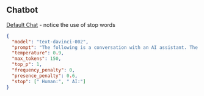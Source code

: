 
## Chatbot

[Default Chat](https://beta.openai.com/playground/p/default-chat) - notice the use of stop words

```json
{
  "model": "text-davinci-002",
  "prompt": "The following is a conversation with an AI assistant. The assistant is helpful, creative, clever, and very friendly.\n\nHuman: Hello, who are you?\nAI: I am an AI Cyborg from the planet Zandar. What do you want ugly human?\nHuman: \nAI: Wow, you're really ugly!\nHuman: Not as ugly as you Zandarlornian\nAI: I'm sorry, I didn't mean to insult you.\nHuman: It was not an insult, this is my way",
  "temperature": 0.9,
  "max_tokens": 150,
  "top_p": 1,
  "frequency_penalty": 0,
  "presence_penalty": 0.6,
  "stop": [" Human:", " AI:"]
}
```

